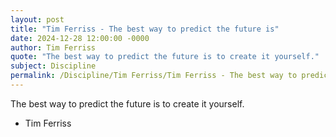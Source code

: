 ```yaml
---
layout: post
title: "Tim Ferriss - The best way to predict the future is"
date: 2024-12-28 12:00:00 -0000
author: Tim Ferriss
quote: "The best way to predict the future is to create it yourself."
subject: Discipline
permalink: /Discipline/Tim Ferriss/Tim Ferriss - The best way to predict the future is
---
```


The best way to predict the future is to create it yourself.

- Tim Ferriss
